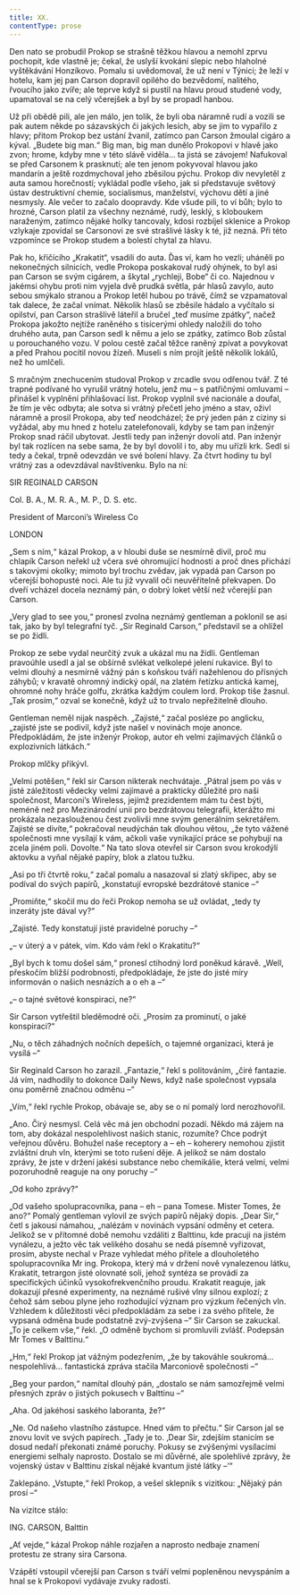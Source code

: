 ```yaml
---
title: XX.
contentType: prose
---
```


  

Den nato se probudil Prokop se strašně těžkou hlavou a nemohl zprvu pochopit, kde vlastně je; čekal, že uslyší kvokání slepic nebo hlaholné vyštěkávání Honzíkovo. Pomalu si uvědomoval, že už není v Týnici; že leží v hotelu, kam jej pan Carson dopravil opilého do bezvědomí, nalitého, řvoucího jako zvíře; ale teprve když si pustil na hlavu proud studené vody, upamatoval se na celý včerejšek a byl by se propadl hanbou.

Už při obědě pili, ale jen málo, jen tolik, že byli oba náramně rudí a vozili se pak autem někde po sázavských či jakých lesích, aby se jim to vypařilo z hlavy; přitom Prokop bez ustání žvanil, zatímco pan Carson žmoulal cigáro a kýval. „Budete big man.“ Big man, big man dunělo Prokopovi v hlavě jako zvon; hrome, kdyby mne v této slávě viděla… ta jistá se závojem! Nafukoval se před Carsonem k prasknutí; ale ten jenom pokyvoval hlavou jako mandarín a ještě rozdmychoval jeho zběsilou pýchu. Prokop div nevyletěl z auta samou horečností; vykládal podle všeho, jak si představuje světový ústav destruktivní chemie, socialismus, manželství, výchovu dětí a jiné nesmysly. Ale večer to začalo doopravdy. Kde všude pili, to ví bůh; bylo to hrozné, Carson platil za všechny neznámé, rudý, lesklý, s kloboukem naraženým, zatímco nějaké holky tancovaly, kdosi rozbíjel sklenice a Prokop vzlykaje zpovídal se Carsonovi ze své strašlivé lásky k té, již nezná. Při této vzpomínce se Prokop studem a bolestí chytal za hlavu.

Pak ho, křičícího „Krakatit“, vsadili do auta. Ďas ví, kam ho vezli; uháněli po nekonečných silnicích, vedle Prokopa poskakoval rudý ohýnek, to byl asi pan Carson se svým cigárem, a škytal „rychleji, Bobe“ či co. Najednou v jakémsi ohybu proti nim vyjela dvě prudká světla, pár hlasů zavylo, auto sebou smýkalo stranou a Prokop letěl hubou po trávě, čímž se vzpamatoval tak dalece, že začal vnímat. Několik hlasů se zběsile hádalo a vyčítalo si opilství, pan Carson strašlivě láteřil a bručel „teď musíme zpátky“, načež Prokopa jakožto nejtíže raněného s tisícerými ohledy naložili do toho druhého auta, pan Carson sedl k němu a jelo se zpátky, zatímco Bob zůstal u porouchaného vozu. V polou cestě začal těžce raněný zpívat a povykovat a před Prahou pocítil novou žízeň. Museli s ním projít ještě několik lokálů, než ho umlčeli.

S mračným znechucením studoval Prokop v zrcadle svou odřenou tvář. Z té trapné podívané ho vyrušil vrátný hotelu, jenž mu – s patřičnými omluvami – přinášel k vyplnění přihlašovací list. Prokop vyplnil své nacionále a doufal, že tím je věc odbyta; ale sotva si vrátný přečetl jeho jméno a stav, oživl náramně a prosil Prokopa, aby teď neodcházel; že prý jeden pán z ciziny si vyžádal, aby mu hned z hotelu zatelefonovali, kdyby se tam pan inženýr Prokop snad ráčil ubytovat. Jestli tedy pan inženýr dovolí atd. Pan inženýr byl tak rozlícen na sebe sama, že by byl dovolil i to, aby mu uřízli krk. Sedl si tedy a čekal, trpně odevzdán ve své bolení hlavy. Za čtvrt hodiny tu byl vrátný zas a odevzdával navštívenku. Bylo na ní:

  

SIR REGINALD CARSON

  

Col. B. A., M. R. A., M. P., D. S. etc.

  

President of Marconi’s Wireless Co

  

LONDON

„Sem s ním,“ kázal Prokop, a v hloubi duše se nesmírně divil, proč mu chlapík Carson neřekl už včera své ohromující hodnosti a proč dnes přichází s takovými okolky; mimoto byl trochu zvědav, jak vypadá pan Carson po včerejší bohopusté noci. Ale tu již vyvalil oči neuvěřitelně překvapen. Do dveří vcházel docela neznámý pán, o dobrý loket větší než včerejší pan Carson.

„Very glad to see you,“ pronesl zvolna neznámý gentleman a poklonil se asi tak, jako by byl telegrafní tyč. „Sir Reginald Carson,“ představil se a ohlížel se po židli.

Prokop ze sebe vydal neurčitý zvuk a ukázal mu na židli. Gentleman pravoúhle usedl a jal se obšírně svlékat velkolepé jelení rukavice. Byl to velmi dlouhý a nesmírně vážný pán s koňskou tváří nažehlenou do přísných záhybů; v kravatě ohromný indický opál, na zlatém řetízku antická kamej, ohromné nohy hráče golfu, zkrátka každým coulem lord. Prokop tiše žasnul. „Tak prosím,“ ozval se konečně, když už to trvalo nepřežitelně dlouho.

Gentleman neměl nijak naspěch. „Zajisté,“ začal posléze po anglicku, „zajisté jste se podivil, když jste našel v novinách moje anonce. Předpokládám, že jste inženýr Prokop, autor eh velmi zajímavých článků o explozivních látkách.“

Prokop mlčky přikývl.

„Velmi potěšen,“ řekl sir Carson nikterak nechvátaje. „Pátral jsem po vás v jisté záležitosti vědecky velmi zajímavé a prakticky důležité pro naši společnost, Marconi’s Wireless, jejímž prezidentem mám tu čest býti, neméně než pro Mezinárodní unii pro bezdrátovou telegrafii, kterážto mi prokázala nezaslouženou čest zvolivši mne svým generálním sekretářem. Zajisté se divíte,“ pokračoval neudýchán tak dlouhou větou, „že tyto vážené společnosti mne vysílají k vám, ačkoli vaše vynikající práce se pohybují na zcela jiném poli. Dovolte.“ Na tato slova otevřel sir Carson svou krokodýlí aktovku a vyňal nějaké papíry, blok a zlatou tužku.

„Asi po tři čtvrtě roku,“ začal pomalu a nasazoval si zlatý skřipec, aby se podíval do svých papírů, „konstatují evropské bezdrátové stanice –“

„Promiňte,“ skočil mu do řeči Prokop nemoha se už ovládat, „tedy ty inzeráty jste dával vy?“

„Zajisté. Tedy konstatují jisté pravidelné poruchy –“

„– v úterý a v pátek, vím. Kdo vám řekl o Krakatitu?“

„Byl bych k tomu došel sám,“ pronesl ctihodný lord poněkud káravě. „Well, přeskočím bližší podrobnosti, předpokládaje, že jste do jisté míry informován o našich nesnázích a o eh a –“

„– o tajné světové konspiraci, ne?“

Sir Carson vytřeštil bleděmodré oči. „Prosím za prominutí, o jaké konspiraci?“

„Nu, o těch záhadných nočních depeších, o tajemné organizaci, která je vysílá –“

Sir Reginald Carson ho zarazil. „Fantazie,“ řekl s politováním, „čiré fantazie. Já vím, nadhodily to dokonce Daily News, když naše společnost vypsala onu poměrně značnou odměnu –“

„Vím,“ řekl rychle Prokop, obávaje se, aby se o ní pomalý lord nerozhovořil.

„Ano. Čirý nesmysl. Celá věc má jen obchodní pozadí. Někdo má zájem na tom, aby dokázal nespolehlivost našich stanic, rozumíte? Chce podrýt veřejnou důvěru. Bohužel naše receptory a – eh – koherery nemohou zjistit zvláštní druh vln, kterými se toto rušení děje. A jelikož se nám dostalo zprávy, že jste v držení jakési substance nebo chemikálie, která velmi, velmi pozoruhodně reaguje na ony poruchy –“

„Od koho zprávy?“

„Od vašeho spolupracovníka, pana – eh – pana Tomese. Mister Tomes, že ano?“ Pomalý gentleman vylovil ze svých papírů nějaký dopis. „Dear Sir,“ četl s jakousi námahou, „nalézám v novinách vypsání odměny et cetera. Jelikož se v přítomné době nemohu vzdáliti z Balttinu, kde pracuji na jistém vynálezu, a ježto věc tak velikého dosahu se nedá písemně vyřizovat, prosím, abyste nechal v Praze vyhledat mého přítele a dlouholetého spolupracovníka Mr ing. Prokopa, který má v držení nově vynalezenou látku, Krakatit, tetrargon jisté olovnaté soli, jehož syntéza se provádí za specifických účinků vysokofrekvenčního proudu. Krakatit reaguje, jak dokazují přesné experimenty, na neznámé rušivé vlny silnou explozí; z čehož sám sebou plyne jeho rozhodující význam pro výzkum řečených vln. Vzhledem k důležitosti věci předpokládám za sebe i za svého přítele, že vypsaná odměna bude podstatně zvý-zvýšena –“ Sir Carson se zakuckal. „To je celkem vše,“ řekl. „O odměně bychom si promluvili zvlášť. Podepsán Mr Tomes v Balttinu.“

„Hm,“ řekl Prokop jat vážným podezřením, „že by takováhle soukromá… nespolehlivá… fantastická zpráva stačila Marconiově společnosti –“

„Beg your pardon,“ namítal dlouhý pán, „dostalo se nám samozřejmě velmi přesných zpráv o jistých pokusech v Balttinu –“

„Aha. Od jakéhosi saského laboranta, že?“

„Ne. Od našeho vlastního zástupce. Hned vám to přečtu.“ Sir Carson jal se znovu lovit ve svých papírech. „Tady je to. ‚Dear Sir, zdejším stanicím se dosud nedaří překonati známé poruchy. Pokusy se zvýšenými vysílacími energiemi selhaly naprosto. Dostalo se mi důvěrné, ale spolehlivé zprávy, že vojenský ústav v Balttinu získal nějaké kvantum jisté látky –‘“

Zaklepáno. „Vstupte,“ řekl Prokop, a vešel sklepník s vizitkou: „Nějaký pán prosí –“

Na vizitce stálo:

  

ING. CARSON, Balttin

„Ať vejde,“ kázal Prokop náhle rozjařen a naprosto nedbaje znamení protestu ze strany sira Carsona.

Vzápětí vstoupil včerejší pan Carson s tváří velmi popleněnou nevyspáním a hnal se k Prokopovi vydávaje zvuky radosti.
